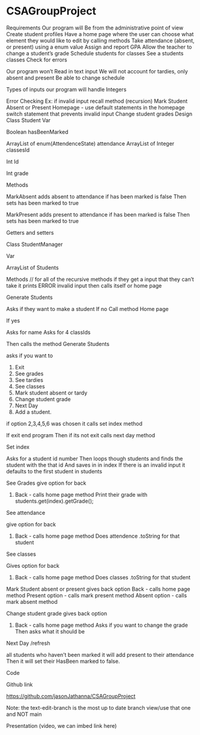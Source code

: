 # CSAGroupProject
Requirements 
Our program will
Be from the administrative point of view
Create student profiles
Have a home page where the user can choose what element they would like to edit by calling methods
Take attendance (absent, or present) using a enum value
Assign and report GPA
Allow the teacher to change a student’s grade
Schedule students for classes
See a students classes
Check for errors 

Our program won’t 
Read in text input
We will not account for tardies, only absent and present 
Be able to change schedule

Types of inputs our program will handle
Integers

Error  Checking
Ex: if invalid input recall method (recursion) 
Mark Student Absent or Present
Homepage - use default statements in the homepage switch statement that prevents invalid input
Change student grades
Design 
Class Student 
Var

Boolean hasBeenMarked

ArrayList of enum(AttendenceState) attendance 
ArrayList of Integer classesId

Int Id

Int grade


Methods

MarkAbsent
adds absent to attendance if has been marked is false 
Then sets has been marked to true 

MarkPresent
adds present to attendance if has been marked is false 
Then sets has been marked to true 


Getters and setters


Class StudentManager

Var

ArrayList of Students

Methods
// for all of the recursive methods if they get a input that they can’t take it prints ERROR invalid input then calls itself or home page 



Generate Students

Asks if they want to make a student 
If no 
Call method Home page 

If yes 

Asks for name
 	Asks for 4 classIds

Then calls the method Generate Students

asks if you want to 
1. Exit 
2. See grades
3. See tardies
4. See classes
5. Mark student absent or tardy
6. Change student grade
7. Next Day
8. Add a student.

 if option 2,3,4,5,6 was chosen it calls set index method

If exit end program 
Then if its not exit calls next day method 

Set index

Asks for a student id number
Then loops though students and finds the student with the that id 
And saves in in index
If there is an invalid input it defaults to the first student in students

See Grades
give option for back 
  1. Back - calls home page method 
Print their grade with 
students.get(index).getGrade();



See attendance 

give option for back 

1. Back - calls home page method 
Does attendence .toString for that student 

See classes

Gives option for back
1. Back - calls home page method 
Does classes .toString for that student 


Mark Student absent or present
gives back option 
Back - calls home page method 
Present option - calls mark present method 
Absent option - calls mark absent method 

Change student grade
gives back option 
1. Back - calls home page method 
Asks if you want to change the grade
Then asks what it should be 

Next Day /refresh

 all students who haven’t been marked it will add present to their attendance 
Then it will set their HasBeen marked to false.


Code

Github link

https://github.com/jasonJathanna/CSAGroupProject

Note: the text-edit-branch is the most up to date branch view/use that one and NOT main



Presentation (video, we can imbed link here)
